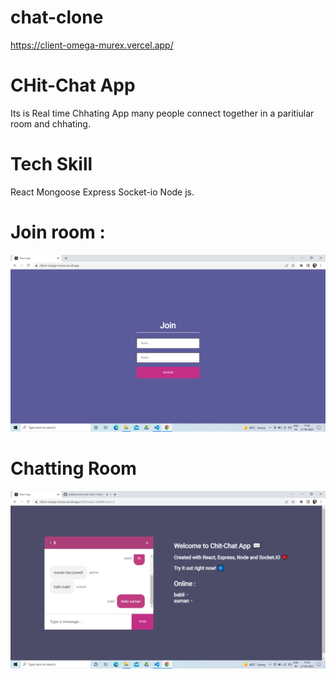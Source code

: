# chat-clone
https://client-omega-murex.vercel.app/

# CHit-Chat App
Its is Real time Chhating App  many people connect together in a paritiular room and chhating.

# Tech Skill
React
Mongoose
Express
Socket-io
Node js.

#  Join room :

 ![Screenshot (1249)](https://github.com/bablikumari2/chat-clone/blob/main/client/public/Image/join.png?raw=true)

# Chatting Room
![Screenshot (1250)](https://github.com/bablikumari2/chat-clone/blob/main/client/public/Image/chatting%20room.png?raw=true)